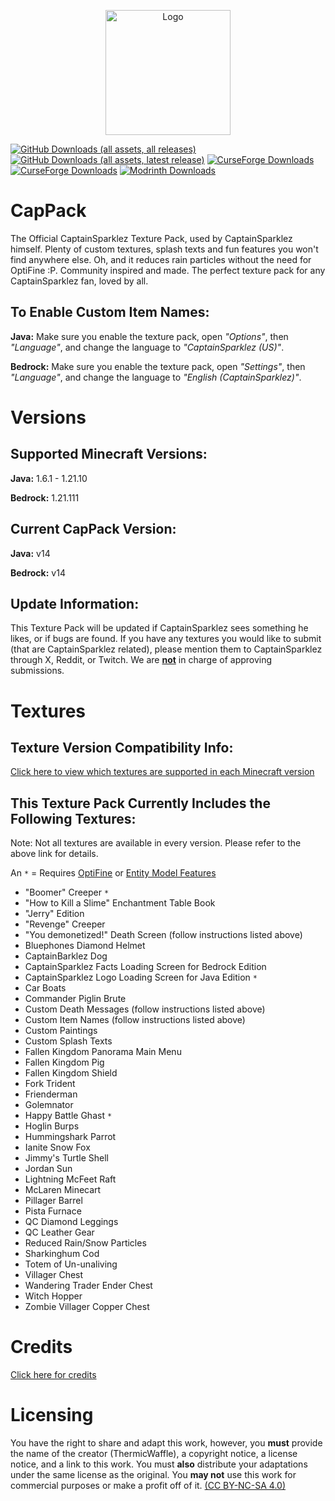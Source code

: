 <p align="center"><img src="https://cappack.page/assets/CapPack-CqS9IRfN.png" alt="Logo" width="200"></p>

[![GitHub Downloads (all assets, all releases)](https://img.shields.io/github/downloads/CapPack/the-captainsparklez-texture-pack/total?style=for-the-badge&logo=github&label=all%20releases)](https://github.com/CapPack/the-captainsparklez-texture-pack/releases)
[![GitHub Downloads (all assets, latest release)](https://img.shields.io/github/downloads/CapPack/the-captainsparklez-texture-pack/latest/total?sort=date&style=for-the-badge&logo=github&label=latest%20release)](https://github.com/CapPack/the-captainsparklez-texture-pack/releases/tag/v14)
[![CurseForge Downloads](https://img.shields.io/curseforge/dt/546646?style=for-the-badge&logo=curseforge&label=Java%20Edition)](https://www.curseforge.com/minecraft/texture-packs/the-captainsparklez-texture-pack/files/all?page=1&pageSize=20)
[![CurseForge Downloads](https://img.shields.io/curseforge/dt/634015?style=for-the-badge&logo=curseforge&label=Bedrock%20Edition)](https://www.curseforge.com/minecraft-bedrock/addons/the-captainsparklez-texture-pack/files/all?page=1&pageSize=20)
[![Modrinth Downloads](https://img.shields.io/modrinth/dt/ARED1l1P?style=for-the-badge&logo=modrinth&label=Java%20Edition)](https://modrinth.com/resourcepack/the-captainsparklez-texture-pack/versions)




# **CapPack**  

The Official CaptainSparklez Texture Pack, used by CaptainSparklez himself. Plenty of custom textures, splash texts and fun features you won't find anywhere else. Oh, and it reduces rain particles without the need for OptiFine :P. Community inspired and made. The perfect texture pack for any CaptainSparklez fan, loved by all.

## **To Enable Custom Item Names:**  

**Java:** Make sure you enable the texture pack, open *"Options"*, then *"Language"*, and change the language to *"CaptainSparklez (US)"*.

**Bedrock:** Make sure you enable the texture pack, open *"Settings"*, then *"Language"*, and change the language to *"English (CaptainSparklez)"*.

# **Versions**  

## **Supported Minecraft Versions:**  

**Java:** 1.6.1 - 1.21.10

**Bedrock:** 1.21.111

## **Current CapPack Version:**  

**Java:** v14

**Bedrock:** v14

## **Update Information:**  

This Texture Pack will be updated if CaptainSparklez sees something he likes, or if bugs are found. If you have any textures you would like to submit (that are CaptainSparklez related), please mention them to CaptainSparklez through X, Reddit, or Twitch. We are <u>**not**</u> in charge of approving submissions.

# **Textures**  

## **Texture Version Compatibility Info:**  

[Click here to view which textures are supported in each Minecraft version](https://docs.google.com/spreadsheets/d/12M63b-X2vvFH5Q30r4HpMjPAA-VujbJy3qs6geIuzHA/edit?usp=sharing)

## **This Texture Pack Currently Includes the Following Textures:**  

Note: Not all textures are available in every version. Please refer to the above link for details.

An `*` = Requires [OptiFine](https://www.optifine.net/home) or [Entity Model Features](https://modrinth.com/mod/entity-model-features)

- "Boomer" Creeper `*`
- "How to Kill a Slime" Enchantment Table Book
- "Jerry" Edition
- "Revenge" Creeper
- "You demonetized!" Death Screen (follow instructions listed above)
- Bluephones Diamond Helmet
- CaptainBarklez Dog
- CaptainSparklez Facts Loading Screen for Bedrock Edition
- CaptainSparklez Logo Loading Screen for Java Edition `*`
- Car Boats
- Commander Piglin Brute
- Custom Death Messages (follow instructions listed above)
- Custom Item Names (follow instructions listed above)
- Custom Paintings
- Custom Splash Texts
- Fallen Kingdom Panorama Main Menu
- Fallen Kingdom Pig
- Fallen Kingdom Shield
- Fork Trident
- Frienderman
- Golemnator
- Happy Battle Ghast `*`
- Hoglin Burps
- Hummingshark Parrot
- Ianite Snow Fox
- Jimmy's Turtle Shell
- Jordan Sun
- Lightning McFeet Raft
- McLaren Minecart
- Pillager Barrel
- Pista Furnace
- QC Diamond Leggings
- QC Leather Gear
- Reduced Rain/Snow Particles
- Sharkinghum Cod
- Totem of Un-unaliving
- Villager Chest
- Wandering Trader Ender Chest
- Witch Hopper
- Zombie Villager Copper Chest

# **Credits**  

[Click here for credits](https://docs.google.com/spreadsheets/d/1DReWIyxin2cRof8CvqdOS2Z4mWqXR6JrBBX8K-aZ33s/edit?usp=sharing)

# **Licensing**  

You have the right to share and adapt this work, however, you **must** provide the name of the creator (ThermicWaffle), a copyright notice, a license notice, and a link to this work. You must **also** distribute your adaptations under the same license as the original. You **may not** use this work for commercial purposes or make a profit off of it. [(CC BY-NC-SA 4.0)](https://creativecommons.org/licenses/by-nc-sa/4.0/)
